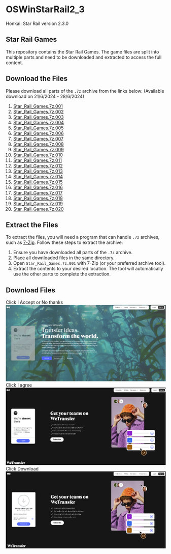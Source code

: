 # OSWinStarRail2_3

Honkai: Star Rail version 2.3.0

## Star Rail Games

This repository contains the Star Rail Games. The game files are split into multiple parts and need to be downloaded and extracted to access the full content.

## Download the Files

Please download all parts of the `.7z` archive from the links below: (Available download on 21/6/2024 - 28/6/2024)

1. [Star_Rail_Games.7z.001](https://we.tl/t-aqLb4bs28E)
2. [Star_Rail_Games.7z.002](https://we.tl/t-JUJvHnXosO)
3. [Star_Rail_Games.7z.003](https://we.tl/t-N8M6IlxoNS)
4. [Star_Rail_Games.7z.004](https://we.tl/t-atG3ixlMzr)
5. [Star_Rail_Games.7z.005](https://we.tl/t-tW02sDGhwM)
6. [Star_Rail_Games.7z.006](https://we.tl/t-bnxpOIENDw)
7. [Star_Rail_Games.7z.007](https://we.tl/t-hoVtaCWIw7)
8. [Star_Rail_Games.7z.008](https://we.tl/t-e7uKcbcYSD)
9. [Star_Rail_Games.7z.009](https://we.tl/t-FyAAVayWGF)
10. [Star_Rail_Games.7z.010](https://we.tl/t-CdxU4gBYcy)
11. [Star_Rail_Games.7z.011](https://we.tl/t-I05522Dhup)
12. [Star_Rail_Games.7z.012](https://we.tl/t-AY4445QpmH)
13. [Star_Rail_Games.7z.013](https://we.tl/t-t4yf8AwzaX)
14. [Star_Rail_Games.7z.014](https://we.tl/t-C5MShVp8Mb)
15. [Star_Rail_Games.7z.015](https://we.tl/t-EzSLRYgeVV)
16. [Star_Rail_Games.7z.016](https://we.tl/t-1fAZrpsCPf)
17. [Star_Rail_Games.7z.017](https://we.tl/t-Crt13iDvkJ)
18. [Star_Rail_Games.7z.018](https://we.tl/t-7Ii8A5OVOm)
19. [Star_Rail_Games.7z.019](https://we.tl/t-xpC9WGylrY)
20. [Star_Rail_Games.7z.020](https://we.tl/t-WauMi1Fb36)

## Extract the Files

To extract the files, you will need a program that can handle `.7z` archives, such as [7-Zip](https://www.7-zip.org/). Follow these steps to extract the archive:

1. Ensure you have downloaded all parts of the `.7z` archive.
2. Place all downloaded files in the same directory.
3. Open `Star_Rail_Games.7z.001` with 7-Zip (or your preferred archive tool).
4. Extract the contents to your desired location. The tool will automatically use the other parts to complete the extraction.

## Download Files

Click I Accept or No thanks
![Click I Accept or No thanks](image1.png)
Click I agree
![Click I agree](image2.png)
Click Download
![Click Download](image3.png)